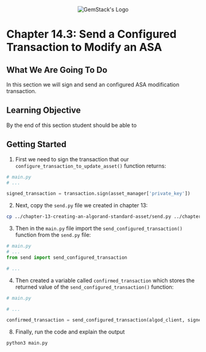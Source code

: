 <p align="center">
  <img
  src="https://camo.githubusercontent.com/e4ac909b3da508a9e5f8f5276359dd0d8a484a30dc58daf2b29755d87aa09b57/68747470733a2f2f67656d737461636b2e696f2f7374617469632f31626135356364376237663639393165633965646262386331343332323533342f30656261302f6c6f676f5f7072696d6172795f737461636b65642e61766966"
  alt="GemStack's Logo"
  />
</p>

# Chapter 14.3: Send a Configured Transaction to Modify an ASA

## What We Are Going To Do

In this section we will sign and send an configured ASA modification transaction.

## Learning Objective

By the end of this section student should be able to

## Getting Started
1. First we need to sign the transaction that our `configure_transaction_to_update_asset()` function returns:
```python
# main.py
# ...

signed_transaction = transaction.sign(asset_manager['private_key'])
```
2. Next, copy the `send.py` file we created in chapter 13:
```sh
cp ../chapter-13-creating-an-algorand-standard-asset/send.py ../chapter-14-modifying-an-asa;
```
3. Then in the `main.py` file import the `send_configured_transaction()` function from the `send.py` file:
```python
# main.py
# ...
from send import send_configured_transaction

# ...
```
4. Then created a variable called `confirmed_transaction` which stores the returned value of the `send_configured_transaction()` function:
```python
# main.py

# ...

confirmed_transaction = send_configured_transaction(algod_client, signed_transaction)
```
8. Finally, run the code and explain the output
```sh
python3 main.py
```